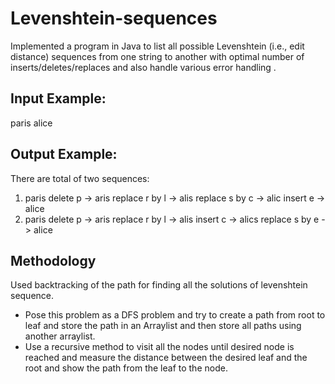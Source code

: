 # Levenshtein-sequences

Implemented a program in Java to list all possible Levenshtein (i.e., edit distance) sequences from one string to another with optimal number of inserts/deletes/replaces and also handle various error handling .

## Input Example:
paris
alice

## Output Example:
There are total of two sequences:
1) paris delete p -> aris replace r by l -> alis replace s by c -> alic insert e -> alice
2) paris delete p -> aris replace r by l -> alis insert c -> alics replace s by e -> alice

## Methodology

Used backtracking of the path for finding all the solutions of levenshtein sequence.
* Pose this problem as a DFS problem and try to create a path from root to leaf and store the path in an Arraylist and then store all paths using another arraylist. 
* Use a recursive method to visit all the nodes until desired node is reached and measure the distance between the desired leaf and the root and show the path from the leaf to the node.
